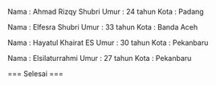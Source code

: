 Nama : Ahmad Rizqy Shubri
Umur : 24 tahun
Kota : Padang

Nama : Elfesra Shubri
Umur : 33 tahun
Kota : Banda Aceh

Nama : Hayatul Khairat ES
Umur : 30 tahun
Kota : Pekanbaru

Nama : Elsilaturrahmi
Umur : 27 tahun
Kota : Pekanbaru

=== Selesai ===
